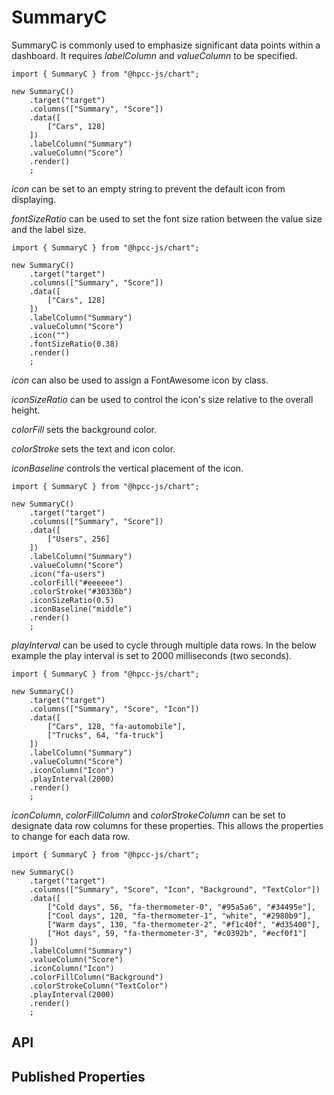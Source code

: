 # SummaryC

<!--meta
{
    "source": "https://github.com/hpcc-systems/Visualization/blob/master/packages/chart/src/SummaryC.ts#L4",
    "extends": "CanvasWidget"
}
-->

SummaryC is commonly used to emphasize significant data points within a dashboard. It requires _labelColumn_ and _valueColumn_ to be specified.

```sample-code
import { SummaryC } from "@hpcc-js/chart";

new SummaryC()
    .target("target")
    .columns(["Summary", "Score"])
    .data([
        ["Cars", 128]
    ])
    .labelColumn("Summary")
    .valueColumn("Score")
    .render()
    ;
```

_icon_ can be set to an empty string to prevent the default icon from displaying.

_fontSizeRatio_ can be used to set the font size ration between the value size and the label size.

```sample-code
import { SummaryC } from "@hpcc-js/chart";

new SummaryC()
    .target("target")
    .columns(["Summary", "Score"])
    .data([
        ["Cars", 128]
    ])
    .labelColumn("Summary")
    .valueColumn("Score")
    .icon("")
    .fontSizeRatio(0.38)
    .render()
    ;
```

_icon_ can also be used to assign a FontAwesome icon by class.

_iconSizeRatio_ can be used to control the icon's size relative to the overall height.

_colorFill_ sets the background color.

_colorStroke_ sets the text and icon color.

_iconBaseline_ controls the vertical placement of the icon.

```sample-code
import { SummaryC } from "@hpcc-js/chart";

new SummaryC()
    .target("target")
    .columns(["Summary", "Score"])
    .data([
        ["Users", 256]
    ])
    .labelColumn("Summary")
    .valueColumn("Score")
    .icon("fa-users")
    .colorFill("#eeeeee")
    .colorStroke("#30336b")
    .iconSizeRatio(0.5)
    .iconBaseline("middle")
    .render()
    ;
```

_playInterval_ can be used to cycle through multiple data rows. In the below example the play interval is set to 2000 milliseconds (two seconds).

```sample-code
import { SummaryC } from "@hpcc-js/chart";

new SummaryC()
    .target("target")
    .columns(["Summary", "Score", "Icon"])
    .data([
        ["Cars", 128, "fa-automobile"],
        ["Trucks", 64, "fa-truck"]
    ])
    .labelColumn("Summary")
    .valueColumn("Score")
    .iconColumn("Icon")
    .playInterval(2000)
    .render()
    ;
```

_iconColumn_, _colorFillColumn_ and _colorStrokeColumn_ can be set to designate data row columns for these properties. This allows the properties to change for each data row.

```sample-code
import { SummaryC } from "@hpcc-js/chart";

new SummaryC()
    .target("target")
    .columns(["Summary", "Score", "Icon", "Background", "TextColor"])
    .data([
        ["Cold days", 56, "fa-thermometer-0", "#95a5a6", "#34495e"],
        ["Cool days", 120, "fa-thermometer-1", "white", "#2980b9"],
        ["Warm days", 130, "fa-thermometer-2", "#f1c40f", "#d35400"],
        ["Hot days", 59, "fa-thermometer-3", "#c0392b", "#ecf0f1"]
    ])
    .labelColumn("Summary")
    .valueColumn("Score")
    .iconColumn("Icon")
    .colorFillColumn("Background")
    .colorStrokeColumn("TextColor")
    .playInterval(2000)
    .render()
    ;
```

## API

## Published Properties
```@hpcc-js/chart:SummaryC
```
